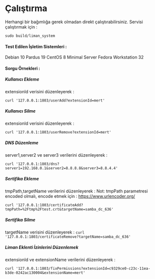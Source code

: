 # Çalıştırma

Herhangi bir bağımlığa gerek olmadan direkt çalıştırabilirsiniz. Servisi çalıştırmak için : 

`sudo build/liman_system`

#### Test Edilen İşletim Sistemleri : 

Debian 10
Pardus 19
CentOS 8 Minimal Server
Fedora Workstation 32

#### Sorgu Örnekleri : 

##### Kullanıcı Ekleme

extensionId verisini düzenleyerek : 

`curl '127.0.0.1:1803/userAdd?extensionId=mert'`

##### Kullanıcı Silme

extensionId verisini düzenleyerek : 

`curl '127.0.0.1:1803/userRemove?extensionId=mert'`

##### DNS Düzenleme
server1,server2 ve server3 verilerini düzenleyerek : 

`curl '127.0.0.1:1803/dns?server1=192.168.0.1&server2=8.8.8.8&server3=8.8.4.4'`

##### Sertifika Ekleme
tmpPath,targetName verilerini düzenleyerek : 
Not: tmpPath parametresi encoded olmalı, encode etmek için : https://www.urlencoder.org/

`curl '127.0.0.1:1803/certificateAdd?tmpPath=%2Ftmp%2Ftest.crt&targetName=samba_dc_636'`

##### Sertifika Silme
targetName verisini düzenleyerek : 
`curl '127.0.0.1:1803/certificateRemove?targetName=samba_dc_636'`

##### Liman Eklenti İzinlerini Düzenlemek

extensionId ve extensionName verilerini düzenleyerek : 

`curl '127.0.0.1:1803/fixPermissions?extensionId=c9329ce0-c23c-11ea-b3de-0242ac130004&extensionName=mert'`